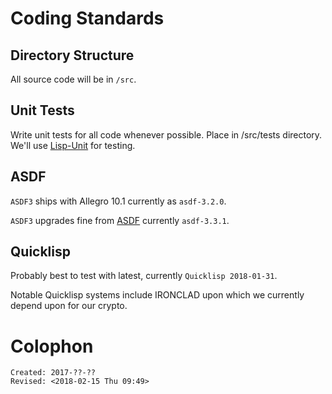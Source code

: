 # Coding Standards

## Directory Structure
All source code will be in `/src`.

## Unit Tests

Write unit tests for all code whenever possible. Place in /src/tests directory.
We'll use [Lisp-Unit](htps://github.com/OdonataResearchLLC/lisp-unit) for testing.

## ASDF

`ASDF3` ships with Allegro 10.1 currently as `asdf-3.2.0`.
    
`ASDF3` upgrades fine from [ASDF](git+https://gitlab.common-lisp.net/asdf/asdf/)
currently `asdf-3.3.1`.
    
## Quicklisp 

Probably best to test with latest, currently `Quicklisp 2018-01-31`.

Notable Quicklisp systems include IRONCLAD upon which we currently
depend upon for our crypto.


# Colophon
        
    Created: 2017-??-??
    Revised: <2018-02-15 Thu 09:49>
    
    


    
    
